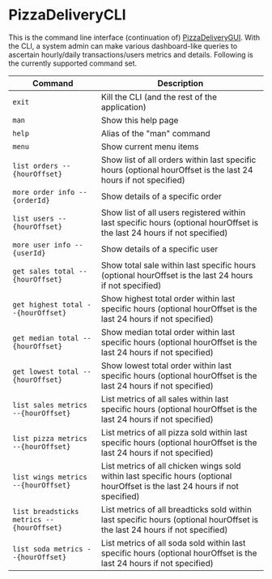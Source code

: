 # PizzaDeliveryCLI

This is the command line interface (continuation of) [PizzaDeliveryGUI](https://github.com/laekettavong/PizzaDeliveryGUI). With the CLI, a system admin can make various dashboard-like queries to ascertain hourly/daily transactions/users metrics and details. Following is the currently supported command set.


| Command                                       	| Description                                                                                                                   	|
|-----------------------------------------------	|-------------------------------------------------------------------------------------------------------------------------------	|
| ```exit```                                    	| Kill the CLI (and the rest of the application)                                                                                	|
| ```man```                                     	| Show this help page                                                                                                           	|
| ```help```                                    	| Alias of the "man" command                                                                                                    	|
| ```menu```                                    	| Show current menu items                                                                                                       	|
| ```list orders --{hourOffset}```              	| Show list of all orders within last specific hours (optional hourOffset is the last 24 hours if not specified)                	|
| ```more order info --{orderId}```             	| Show details of a specific order                                                                                              	|
| ```list users --{hourOffset}```               	| Show list of all users registered within last specific hours (optional hourOffset is the last 24 hours if not specified)      	|
| ```more user info --{userId}```               	| Show details of a specific user                                                                                               	|
| ```get sales total --{hourOffset}```          	| Show total sale within last specific hours (optional hourOffset is the last 24 hours if not specified)                        	|
| ```get highest total --{hourOffset}```        	| Show highest total order within last specific hours (optional hourOffset is the last 24 hours if not specified)               	|
| ```get median total --{hourOffset}```         	| Show median total order within last specific hours (optional hourOffset is the last 24 hours if not specified)                	|
| ```get lowest total --{hourOffset}```         	| Show lowest total order within last specific hours (optional hourOffset is the last 24 hours if not specified)                	|
| ```list sales metrics --{hourOffset}```       	| List metrics of all sales within last specific hours (optional hourOffset is the last 24 hours if not specified)              	|
| ```list pizza metrics --{hourOffset}```       	| List metrics of all pizza sold within last specific hours (optional hourOffset is the last 24 hours if not specified)         	|
| ```list wings metrics --{hourOffset}```       	| List metrics of all chicken wings sold within last specific hours (optional hourOffset is the last 24 hours if not specified) 	|
| ```list breadsticks metrics --{hourOffset}``` 	| List metrics of all breadticks sold within last specific hours (optional hourOffset is the last 24 hours if not specified)    	|
| ```list soda metrics --{hourOffset}```        	| List metrics of all soda sold within last specific hours (optional hourOffset is the last 24 hours if not specified)          	|